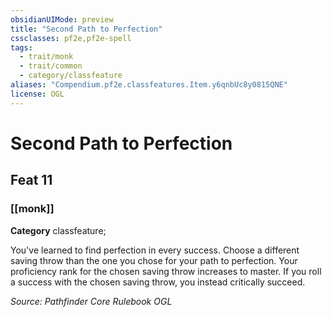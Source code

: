 ```yaml
---
obsidianUIMode: preview
title: "Second Path to Perfection"
cssclasses: pf2e,pf2e-spell
tags:
  - trait/monk
  - trait/common
  - category/classfeature
aliases: "Compendium.pf2e.classfeatures.Item.y6qnbUc8y0815QNE"
license: OGL
---
```

# Second Path to Perfection
## Feat 11
### [[monk]]

**Category** classfeature; 




You've learned to find perfection in every success. Choose a different saving throw than the one you chose for your path to perfection. Your proficiency rank for the chosen saving throw increases to master. If you roll a success with the chosen saving throw, you instead critically succeed.

*Source: Pathfinder Core Rulebook*
*OGL*